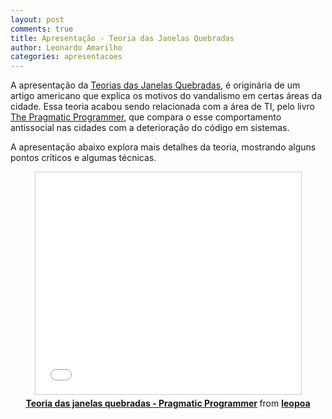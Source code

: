 ```yaml
---
layout: post
comments: true
title: Apresentação - Teoria das Janelas Quebradas
author: Leonardo Amarilho
categories: apresentacoes
---
```



A apresentação da [Teorias das Janelas Quebradas][1], é originária de um artigo americano que explica os motivos do vandalismo em certas áreas da cidade. Essa teoria acabou sendo relacionada com a área de TI, pelo livro [The Pragmatic Programmer][2], que compara o esse comportamento antissocial nas cidades com a deterioração do código em sistemas.

A apresentação abaixo explora mais detalhes da teoria, mostrando alguns pontos críticos e algumas técnicas. 


<center>
	<iframe src="//www.slideshare.net/slideshow/embed_code/40299846" width="425" height="355" frameborder="0" marginwidth="0" marginheight="0" scrolling="no" style="border:1px solid #CCC; border-width:1px; margin-bottom:5px; max-width: 100%;" allowfullscreen> </iframe> <div style="margin-bottom:5px"> <strong> <a href="//www.slideshare.net/leopoa/teoria-janelas-quebradas-pragmatic-programmer" title="Teoria das janelas quebradas - Pragmatic Programmer" target="_blank">Teoria das janelas quebradas - Pragmatic Programmer</a> </strong> from <strong><a href="//www.slideshare.net/leopoa" target="_blank">leopoa</a></strong> </div>
</center>


[1]: http://en.wikipedia.org/wiki/Broken_windows_theory "Teorias das Janelas Quebradas"
[2]: http://www.amazon.com/The-Pragmatic-Programmer-Journeyman-Master/dp/020161622X "The Progmatic Programmer"
